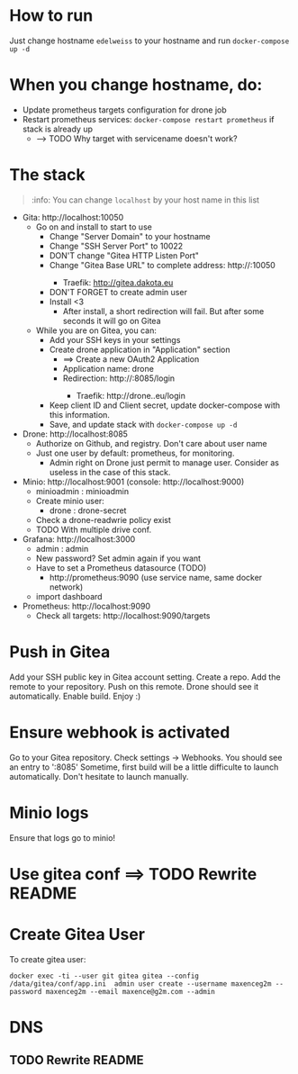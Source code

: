 # How to run
Just change hostname `edelweiss` to your hostname and run `docker-compose up -d`

# When you change hostname, do:
- Update prometheus targets configuration for drone job
- Restart prometheus services: `docker-compose restart prometheus` if stack is already up
    - --> TODO Why target with servicename doesn't work?

# The stack
> :info: You can change `localhost` by your host name in this list

- Gita: http://localhost:10050
    - Go on and install to start to use
        - Change "Server Domain" to your hostname
        - Change "SSH Server Port" to 10022
        - DON'T change "Gitea HTTP Listen Port"
        - Change "Gitea Base URL" to complete address: http://<hostname>:10050
            - Traefik: http://gitea.dakota.eu
        - DON'T FORGET to create admin user
        - Install <3
            - After install, a short redirection will fail. But after some seconds it will go on Gitea
    - While you are on Gitea, you can:
        - Add your SSH keys in your settings
        - Create drone application in "Application" section
            - ==> Create a new OAuth2 Application
            - Application name: drone
            - Redirection: http://<hostname>:8085/login
                - Traefik: http://drone.<hostname>.eu/login
        - Keep client ID and Client secret, update docker-compose with this information.
        - Save, and update stack with `docker-compose up -d`
- Drone: http://localhost:8085
    - Authorize on Github, and registry. Don't care about user name
    - Just one user by default: prometheus, for monitoring.
        - Admin right on Drone just permit to manage user. Consider as useless in the case of this stack.
- Minio: http://localhost:9001 (console: http://localhost:9000)
    - minioadmin : minioadmin
    - Create minio user:
        - drone : drone-secret
    - Check a drone-readwrie policy exist
    - TODO With multiple drive conf.
- Grafana: http://localhost:3000
    - admin : admin
    - New password? Set admin again if you want
    - Have to set a Prometheus datasource (TODO)
        - http://prometheus:9090 (use service name, same docker network)
    - import dashboard
- Prometheus: http://localhost:9090
    - Check all targets: http://localhost:9090/targets

# Push in Gitea
Add your SSH public key in Gitea account setting.
Create a repo. Add the remote to your repository. Push on this remote.
Drone should see it automatically. Enable build. Enjoy :)

# Ensure webhook is activated
Go to your Gitea repository.
Check settings -> Webhooks.
You should see an entry to '<hostname>:8085'
Sometime, first build will be a little difficulte to launch automatically. Don't hesitate to launch manually.

# Minio logs
Ensure that logs go to minio!

# Use gitea conf ==> TODO Rewrite README
# Create Gitea User
To create gitea user: 

`docker exec -ti --user git gitea gitea --config /data/gitea/conf/app.ini  admin user create --username maxenceg2m --password maxenceg2m --email maxence@g2m.com --admin`

# DNS
## TODO Rewrite README